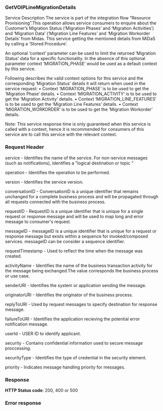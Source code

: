 ### GetVOIPLineMigrationDetails

Service Description
The service is part of the integration flow “Resource Provisioning”.This operation allows service consumers to enquire about the Customer’s Migration Status (‘Migration Phases’ and ‘Migration Activities’) and ‘Migration Data’ (‘Migration Line Features’ and ‘Migration Workorder Details’ from Midas. This service getting the mentioned details from MiDaS by calling a ‘Stored Procedure’.

An optional ‘context’ parameter can be used to limit the returned ‘Migration Status’ data for a specific functionality. In the absence of this optional parameter context ‘MIGRATION_PHASE’ would be used as a default context by this service.

Following describes the valid context options for this service and the corresponding ‘Migration Status’ details it will return when used in the service request: • Context ‘MIGRATION_PHASE’ is to be used to get the ‘Migration Phase’ details. • Context ‘MIGRATION_ACTIVITY’ is to be used to get the ‘Migration Activity’ details. • Context ‘MIGRATION_LINE_FEATURES’ is to be used to get the ‘Migration Line Features’ details. • Context ‘MIGRATION_WORKORDER’ is to be used to get the ‘Migration Workorder’ details.

Note: This service response time is only guaranteed when this service is called with a context, hence it is recommended for consumers of this service are to call this service with the relevant context.

### Request Header
service - Identifies the name of the service. For non-service messages (such as notifications), identifies a "logical destination or topic "

operation - Identifies the operation to be performed.

version - Identifies the service version.

conversationID - ConversationID is a unique identifier that remains unchanged for a complete business process and will be propagated through all requests connected with the business process.

requestID - RequestID is a unique identifier that is unique for a single request or response message and will be used to map long and error message to consumer's request.

messageID - messageID is a unique identifier that is unique for a request or response message but exists within a sequence for invoked/composed services. messageID can be consider a sequence identifier.

requestTimestamp - Used to reflect the time when the message was created.

activityName - Identifies the name of the business transaction activity for the message being exchanged.The value corresponds the business process or use case.

senderURI - Identifies the system or application sending the message.

originatorURI - Identifies the originator of the business process.

replyToURI - Used by request messages to specify destination for response message.

failureToURI - Identifies the application recieving the potential error notification message.

userId - USER ID to identify applicant.

security - Contains confidential information used to secure message proccessing.

securityType - Identifies the type of credential in the security element.

priority - Indicates message handling priority for messages.


### Response 

**HTTP Status code**: 200, 400 or 500

### Error response 
